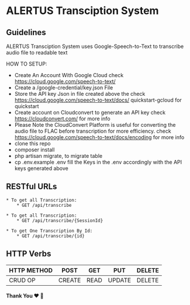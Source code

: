 # ALERTUS Transciption System

## Guidelines

ALERTUS Transciption System uses Google-Speech-to-Text to transcribe audio file to readable text


HOW TO SETUP:
* Create An Account With Google Cloud check https://cloud.google.com/speech-to-text/
* Create a /google-credential/key.json File
* Store the API key Json in file created above the check https://cloud.google.com/speech-to-text/docs/              quickstart-gcloud for quickstart
* Create account on Cloudconvert to generate an API key check https://cloudconvert.com/ for more info
* Please Note the CloudConvert Platform is useful for converting the audio file to FLAC before transcription for more efficiency. check https://cloud.google.com/speech-to-text/docs/encoding for more info
* clone this repo
* composer install
* php artisan migrate, to migrate table
* cp .env.example .env fill the Keys in the .env accordingly with the API keys generated above

## RESTful URLs

```
* To get all Transcription:
    * GET /api/transcribe

* To get all Transcription:
    * GET /api/transcribe/{SessionId}
       
* To get One Transcription By Id:
    * GET /api/transcribe/{id}

```
## HTTP Verbs

| HTTP METHOD | POST            | GET       | PUT         | DELETE |
| ----------- | --------------- | --------- | ----------- | ------ |
| CRUD OP     | CREATE          | READ      | UPDATE      | DELETE |

#### Thank You :heart: :pray:
